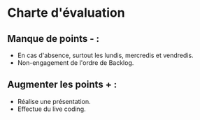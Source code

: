 # Charte d'évaluation

## Manque de points - :

- En cas d'absence, surtout les lundis, mercredis et vendredis.
- Non-engagement de l'ordre de Backlog.

## Augmenter les points + :

- Réalise une présentation.
- Effectue du live coding.

